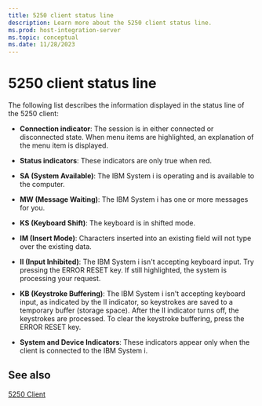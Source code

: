 ```yaml
---
title: 5250 client status line
description: Learn more about the 5250 client status line.
ms.prod: host-integration-server
ms.topic: conceptual
ms.date: 11/28/2023
---
```


# 5250 client status line

The following list describes the information displayed in the status line of the 5250 client:

- **Connection indicator**: The session is in either connected or disconnected state. When menu items are highlighted, an explanation of the menu item is displayed.

- **Status indicators**: These indicators are only true when red.

- **SA (System Available)**: The IBM System i is operating and is available to the computer.

- **MW (Message Waiting)**: The IBM System i has one or more messages for you.

- **KS (Keyboard Shift)**: The keyboard is in shifted mode.

- **IM (Insert Mode)**: Characters inserted into an existing field will not type over the existing data.

- **II (Input Inhibited)**: The IBM System i isn't accepting keyboard input. Try pressing the ERROR RESET key. If still highlighted, the system is processing your request.

- **KB (Keystroke Buffering)**: The IBM System i isn't accepting keyboard input, as indicated by the II indicator, so keystrokes are saved to a temporary buffer (storage space). After the II indicator turns off, the keystrokes are processed. To clear the keystroke buffering, press the ERROR RESET key.

- **System and Device Indicators**: These indicators appear only when the client is connected to the IBM System i.

## See also  

[5250 Client](../core/5250-client1.md)
